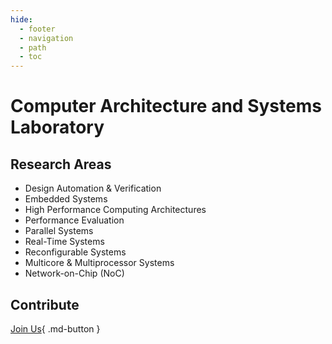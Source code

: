 ```yaml
---
hide:
  - footer
  - navigation
  - path
  - toc
---
```


# Computer Architecture and Systems Laboratory



## Research Areas

- Design Automation & Verification
- Embedded Systems
- High Performance Computing Architectures
- Performance Evaluation
- Parallel Systems
- Real-Time Systems
- Reconfigurable Systems
- Multicore & Multiprocessor Systems
- Network-on-Chip (NoC)

## Contribute

[Join Us](#){ .md-button }